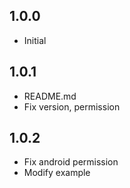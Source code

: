 ## 1.0.0
* Initial

## 1.0.1
* README.md
* Fix version, permission

## 1.0.2
* Fix android permission
* Modify example